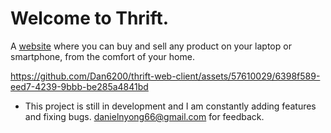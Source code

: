 # Welcome to Thrift.

A [website](https://thrift-web-client.vercel.app) where you can buy and sell any product on your laptop or smartphone, from the comfort of your home.

https://github.com/Dan6200/thrift-web-client/assets/57610029/6398f589-eed7-4239-9bbb-be285a4841bd

- This project is still in development and I am constantly adding features and fixing bugs. danielnyong66@gmail.com for feedback.


